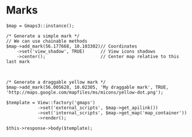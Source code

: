 # Marks

	$map = Gmaps3::instance();
		
	/* Generate a simple mark */
	// We can use chainable methods
	$map->add_mark(56.177668, 10.103302)// Coordinates	
		->set('view_shadow', TRUE)		// View icons shadows
		->center();						// Center map relative to this last mark
		
	
	
	/* Generate a draggable yellow mark */
	$map->add_mark(56.005628, 10.02305, 'My draggable mark', TRUE, 'http://maps.google.com/mapfiles/ms/micons/yellow-dot.png');
	
	$template = View::factory('gmaps')
				->set('external_scripts', $map->get_apilink())
				->set('internal_scripts', $map->get_map('map_container'))
				->render();	
							
	$this->response->body($template);
			
